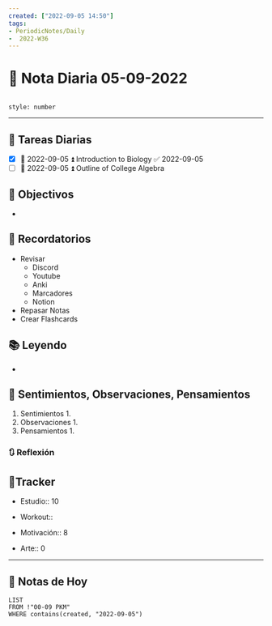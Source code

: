 ```yaml
---
created: ["2022-09-05 14:50"]
tags:
- PeriodicNotes/Daily
-  2022-W36
---
```


# 📅 Nota Diaria  05-09-2022
```toc

style: number

```

---
## 🔷 Tareas Diarias
- [x] 📅 2022-09-05 ⏫ Introduction to Biology ✅ 2022-09-05
- [ ] 📅 2022-09-05 ⏫ Outline of College Algebra

## 🎯 Objectivos
- 
## 📕 Recordatorios
- Revisar
	- Discord
	- Youtube
	- Anki
	- Marcadores
	- Notion
- Repasar Notas
- Crear Flashcards

## 📚 Leyendo
- 
## 💬 Sentimientos, Observaciones, Pensamientos 
1. Sentimientos
	1. 
2. Observaciones
	1. 
3. Pensamientos
	1. 
### 🔃 Reflexión

## 🔷Tracker

- Estudio:: 10

- Workout:: 

- Motivación:: 8

- Arte:: 0
---

## 📅 Notas de Hoy
```dataview
LIST 
FROM !"00-09 PKM" 
WHERE contains(created, "2022-09-05")
```